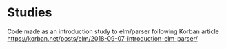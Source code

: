 # Studies


Code made as an introduction study to elm/parser following Korban article https://korban.net/posts/elm/2018-09-07-introduction-elm-parser/